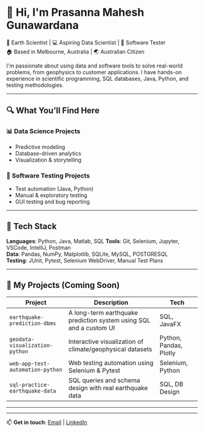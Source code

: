# 👋 Hi, I'm Prasanna Mahesh Gunawardana

🔬 Earth Scientist | 💻 Aspiring Data Scientist | 🧪 Software Tester  
🏠 Based in Melbourne, Australia | 🌏 Australian Citizen

I'm passionate about using data and software tools to solve real-world problems, from geophysics to customer applications. I have hands-on experience in scientific programming, SQL databases, Java, Python, and testing methodologies.

---

## 🔍 What You’ll Find Here

### 📊 Data Science Projects
- Predictive modeling
- Database-driven analytics
- Visualization & storytelling

### 🧪 Software Testing Projects
- Test automation (Java, Python)
- Manual & exploratory testing
- GUI testing and bug reporting

- ---

## 🔧 Tech Stack

**Languages**: Python, Java, Matlab, SQL
**Tools**: Git, Selenium, Jupyter, VSCode, IntelliJ, Postman  
**Data**: Pandas, NumPy, Matplotlib, SQLite, MySQL, POSTGRESQL  
**Testing**: JUnit, Pytest, Selenium WebDriver, Manual Test Plans

---
## 🚀 My Projects (Coming Soon)

| Project | Description | Tech |
|--------|-------------|------|
| `earthquake-prediction-dbms` | A long-term earthquake prediction system using SQL and a custom UI | SQL, JavaFX |
| `geodata-visualization-python` | Interactive visualization of climate/geophysical datasets | Python, Pandas, Plotly |
| `web-app-test-automation-python` | Web testing automation using Selenium & Pytest | Selenium, Python |
| `sql-practice-earthquake-data` | SQL queries and schema design with real earthquake data | SQL, DB Design |

---

---

📫 **Get in touch**: [Email](mailto:pmgunawardana@gmail.com) | [LinkedIn](https://www.linkedin.com/in/prasanna-mahesh-gunawardana-b9b24115/)  
